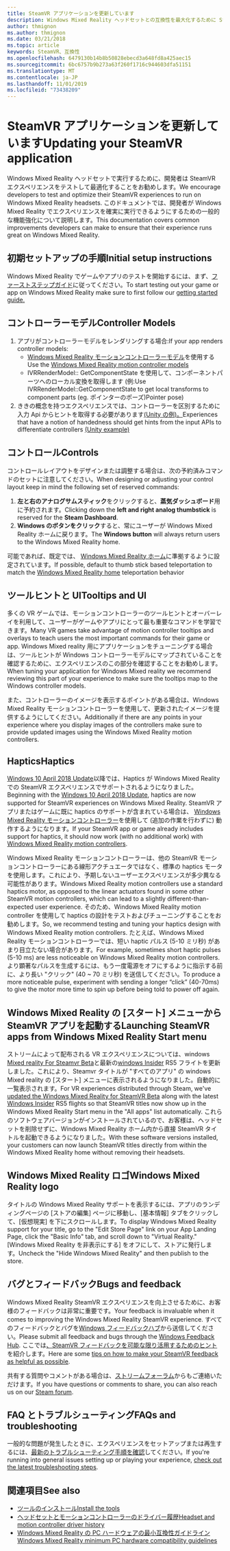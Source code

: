 ```yaml
---
title: SteamVR アプリケーションを更新しています
description: Windows Mixed Reality ヘッドセットとの互換性を最大化するために SteamVR アプリケーションを更新するためのベストプラクティス。
author: thmignon
ms.author: thmignon
ms.date: 03/21/2018
ms.topic: article
keywords: SteamVR、互換性
ms.openlocfilehash: 6479130b14b8b50828ebecd3a648fd8a425aec15
ms.sourcegitcommit: 6bc6757b9b273a63f260f1716c944603dfa51151
ms.translationtype: MT
ms.contentlocale: ja-JP
ms.lasthandoff: 11/01/2019
ms.locfileid: "73438209"
---
```

# <a name="updating-your-steamvr-application"></a><span data-ttu-id="cd608-104">SteamVR アプリケーションを更新しています</span><span class="sxs-lookup"><span data-stu-id="cd608-104">Updating your SteamVR application</span></span>
<span data-ttu-id="cd608-105">Windows Mixed Reality ヘッドセットで実行するために、開発者は SteamVR エクスペリエンスをテストして最適化することをお勧めします。</span><span class="sxs-lookup"><span data-stu-id="cd608-105">We encourage developers to test and optimize their SteamVR experiences to run on Windows Mixed Reality headsets.</span></span> <span data-ttu-id="cd608-106">このドキュメントでは、開発者が Windows Mixed Reality でエクスペリエンスを確実に実行できるようにするための一般的な機能強化について説明します。</span><span class="sxs-lookup"><span data-stu-id="cd608-106">This documentation covers common improvements developers can make to ensure that their experience runs great on Windows Mixed Reality.</span></span>

## <a name="initial-setup-instructions"></a><span data-ttu-id="cd608-107">初期セットアップの手順</span><span class="sxs-lookup"><span data-stu-id="cd608-107">Initial setup instructions</span></span>

<span data-ttu-id="cd608-108">Windows Mixed Reality でゲームやアプリのテストを開始するには、まず、[ファーストステップガイド](https://aka.ms/WindowsMixedRealitySteamVR)に従ってください。</span><span class="sxs-lookup"><span data-stu-id="cd608-108">To start testing out your game or app on Windows Mixed Reality make sure to first follow our [getting started guide.](https://aka.ms/WindowsMixedRealitySteamVR)</span></span>

## <a name="controller-models"></a><span data-ttu-id="cd608-109">コントローラーモデル</span><span class="sxs-lookup"><span data-stu-id="cd608-109">Controller Models</span></span>
1. <span data-ttu-id="cd608-110">アプリがコントローラーモデルをレンダリングする場合:</span><span class="sxs-lookup"><span data-stu-id="cd608-110">If your app renders controller models:</span></span>
    * <span data-ttu-id="cd608-111">[Windows Mixed Reality モーションコントローラーモデル](motion-controllers.md#rendering-the-motion-controller-model)を使用する</span><span class="sxs-lookup"><span data-stu-id="cd608-111">Use the [Windows Mixed Reality motion controller models](motion-controllers.md#rendering-the-motion-controller-model)</span></span>
    * <span data-ttu-id="cd608-112">IVRRenderModel:: GetComponentState を使用して、コンポーネントパーツへのローカル変換を取得します (例:</span><span class="sxs-lookup"><span data-stu-id="cd608-112">Use IVRRenderModel::GetComponentState to get local transforms to component parts (eg.</span></span> <span data-ttu-id="cd608-113">ポインターのポーズ)</span><span class="sxs-lookup"><span data-stu-id="cd608-113">Pointer pose)</span></span>
2. <span data-ttu-id="cd608-114">ききの概念を持つエクスペリエンスでは、コントローラーを区別するために入力 Api からヒントを取得する必要があります[(Unity の例)。](gestures-and-motion-controllers-in-unity.md#unity-buttonaxis-mapping-table)</span><span class="sxs-lookup"><span data-stu-id="cd608-114">Experiences that have a notion of handedness should get hints from the input APIs to differentiate controllers [(Unity example)](gestures-and-motion-controllers-in-unity.md#unity-buttonaxis-mapping-table)</span></span>

## <a name="controls"></a><span data-ttu-id="cd608-115">コントロール</span><span class="sxs-lookup"><span data-stu-id="cd608-115">Controls</span></span>

<span data-ttu-id="cd608-116">コントロールレイアウトをデザインまたは調整する場合は、次の予約済みコマンドのセットに注意してください。</span><span class="sxs-lookup"><span data-stu-id="cd608-116">When designing or adjusting your control layout keep in mind the following set of reserved commands:</span></span>
1. <span data-ttu-id="cd608-117">**左と右のアナログサムスティック**をクリックすると、**蒸気ダッシュボード**用に予約されます。</span><span class="sxs-lookup"><span data-stu-id="cd608-117">Clicking down the **left and right analog thumbstick** is reserved for the **Steam Dashboard**.</span></span>
2. <span data-ttu-id="cd608-118">**Windows のボタンをクリック**すると、常にユーザーが Windows Mixed Reality ホームに戻ります。</span><span class="sxs-lookup"><span data-stu-id="cd608-118">The **Windows button** will always return users to the Windows Mixed Reality home.</span></span>

<span data-ttu-id="cd608-119">可能であれば、既定では、 [Windows Mixed Reality ホーム](navigating-the-windows-mixed-reality-home.md#getting-around-your-home)に準拠するように設定されています。</span><span class="sxs-lookup"><span data-stu-id="cd608-119">If possible, default to thumb stick based teleportation to match the [Windows Mixed Reality home](navigating-the-windows-mixed-reality-home.md#getting-around-your-home) teleportation behavior</span></span>

## <a name="tooltips-and-ui"></a><span data-ttu-id="cd608-120">ツールヒントと UI</span><span class="sxs-lookup"><span data-stu-id="cd608-120">Tooltips and UI</span></span>

<span data-ttu-id="cd608-121">多くの VR ゲームでは、モーションコントローラーのツールヒントとオーバーレイを利用して、ユーザーがゲームやアプリにとって最も重要なコマンドを学習できます。</span><span class="sxs-lookup"><span data-stu-id="cd608-121">Many VR games take advantage of motion controller tooltips and overlays to teach users the most important commands for their game or app.</span></span> <span data-ttu-id="cd608-122">Windows Mixed reality 用にアプリケーションをチューニングする場合は、ツールヒントが Windows コントローラーモデルにマップされていることを確認するために、エクスペリエンスのこの部分を確認することをお勧めします。</span><span class="sxs-lookup"><span data-stu-id="cd608-122">When tuning your application for Windows Mixed reality we recommend reviewing this part of your experience to make sure the tooltips map to the Windows controller models.</span></span>

<span data-ttu-id="cd608-123">また、コントローラーのイメージを表示するポイントがある場合は、Windows Mixed Reality モーションコントローラーを使用して、更新されたイメージを提供するようにしてください。</span><span class="sxs-lookup"><span data-stu-id="cd608-123">Additionally if there are any points in your experience where you display images of the controllers make sure to provide updated images using the Windows Mixed Reality motion controllers.</span></span>

## <a name="haptics"></a><span data-ttu-id="cd608-124">Haptics</span><span class="sxs-lookup"><span data-stu-id="cd608-124">Haptics</span></span>

<span data-ttu-id="cd608-125">[Windows 10 April 2018 Update](release-notes-april-2018.md)以降では、Haptics が Windows Mixed Reality での SteamVR エクスペリエンスでサポートされるようになりました。</span><span class="sxs-lookup"><span data-stu-id="cd608-125">Beginning with the [Windows 10 April 2018 Update](release-notes-april-2018.md), haptics are now supported for SteamVR experiences on Windows Mixed Reality.</span></span> <span data-ttu-id="cd608-126">SteamVR アプリまたはゲームに既に haptics のサポートが含まれている場合は、 [Windows Mixed Reality モーションコントローラー](motion-controllers.md)を使用して (追加の作業を行わずに) 動作するようになります。</span><span class="sxs-lookup"><span data-stu-id="cd608-126">If your SteamVR app or game already includes support for haptics, it should now work (with no additional work) with [Windows Mixed Reality motion controllers](motion-controllers.md).</span></span>

<span data-ttu-id="cd608-127">Windows Mixed Reality モーションコントローラーは、他の SteamVR モーションコントローラーにある線形アクチュエータではなく、標準の haptics モータを使用します。これにより、予期しないユーザーエクスペリエンスが多少異なる可能性があります。</span><span class="sxs-lookup"><span data-stu-id="cd608-127">Windows Mixed Reality motion controllers use a standard haptics motor, as opposed to the linear actuators found in some other SteamVR motion controllers, which can lead to a slightly different-than-expected user experience.</span></span> <span data-ttu-id="cd608-128">そのため、Windows Mixed Reality motion controller を使用して haptics の設計をテストおよびチューニングすることをお勧めします。</span><span class="sxs-lookup"><span data-stu-id="cd608-128">So, we recommend testing and tuning your haptics design with Windows Mixed Reality motion controllers.</span></span> <span data-ttu-id="cd608-129">たとえば、Windows Mixed Reality モーションコントローラーでは、短い haptic パルス (5-10 ミリ秒) があまり目立たない場合があります。</span><span class="sxs-lookup"><span data-stu-id="cd608-129">For example, sometimes short haptic pulses (5-10 ms) are less noticeable on Windows Mixed Reality motion controllers.</span></span> <span data-ttu-id="cd608-130">より顕著なパルスを生成するには、もう一度電源をオフにするように指示する前に、より長い "クリック" (40 ~ 70 ミリ秒) を送信してください。</span><span class="sxs-lookup"><span data-stu-id="cd608-130">To produce a more noticeable pulse, experiment with sending a longer “click” (40-70ms) to give the motor more time to spin up before being told to power off again.</span></span>

## <a name="launching-steamvr-apps-from-windows-mixed-reality-start-menu"></a><span data-ttu-id="cd608-131">Windows Mixed Reality の [スタート] メニューから SteamVR アプリを起動する</span><span class="sxs-lookup"><span data-stu-id="cd608-131">Launching SteamVR apps from Windows Mixed Reality Start menu</span></span>

<span data-ttu-id="cd608-132">ストリームによって配布される VR エクスペリエンスについては、windows [Mixed reality For Steamvr Beta](https://steamcommunity.com/games/719950/announcements/detail/1687045485866139800)と最新の[windows Insider](https://insider.windows.com) RS5 フライトを更新しました。これにより、Steamvr タイトルが "すべてのアプリ" の windows Mixed reality の [スタート] メニューに表示されるようになりました。自動的に一覧表示されます。</span><span class="sxs-lookup"><span data-stu-id="cd608-132">For VR experiences distributed through Steam, we've [updated the Windows Mixed Reality for SteamVR Beta](https://steamcommunity.com/games/719950/announcements/detail/1687045485866139800) along with the latest [Windows Insider](https://insider.windows.com) RS5 flights so that SteamVR titles now show up in the Windows Mixed Reality Start menu in the "All apps" list automatically.</span></span> <span data-ttu-id="cd608-133">これらのソフトウェアバージョンがインストールされているので、お客様は、ヘッドセットを削除せずに、Windows Mixed Reality ホーム内から直接 SteamVR タイトルを起動できるようになりました。</span><span class="sxs-lookup"><span data-stu-id="cd608-133">With these software versions installed, your customers can now launch SteamVR titles directly from within the Windows Mixed Reality home without removing their headsets.</span></span>

## <a name="windows-mixed-reality-logo"></a><span data-ttu-id="cd608-134">Windows Mixed Reality ロゴ</span><span class="sxs-lookup"><span data-stu-id="cd608-134">Windows Mixed Reality logo</span></span>

<span data-ttu-id="cd608-135">タイトルの Windows Mixed Reality サポートを表示するには、アプリのランディングページの [ストアの編集] ページに移動し、[基本情報] タブをクリックして、[仮想現実] を下にスクロールします。</span><span class="sxs-lookup"><span data-stu-id="cd608-135">To display Windows Mixed Reality support for your title, go to the "Edit Store Page" link on your App Landing Page, click the "Basic Info" tab, and scroll down to "Virtual Reality."</span></span> <span data-ttu-id="cd608-136">[Windows Mixed Reality を非表示にする] をオフにして、ストアに発行します。</span><span class="sxs-lookup"><span data-stu-id="cd608-136">Uncheck the "Hide Windows Mixed Reality" and then publish to the store.</span></span>

## <a name="bugs-and-feedback"></a><span data-ttu-id="cd608-137">バグとフィードバック</span><span class="sxs-lookup"><span data-stu-id="cd608-137">Bugs and feedback</span></span>

<span data-ttu-id="cd608-138">Windows Mixed Reality SteamVR エクスペリエンスを向上させるために、お客様のフィードバックは非常に重要です。</span><span class="sxs-lookup"><span data-stu-id="cd608-138">Your feedback is invaluable when it comes to improving the Windows Mixed Reality SteamVR experience.</span></span> <span data-ttu-id="cd608-139">すべてのフィードバックとバグを[Windows フィードバックハブ](https://docs.microsoft.com/windows/mixed-reality/enthusiast-guide/filing-feedback)から送信してください。</span><span class="sxs-lookup"><span data-stu-id="cd608-139">Please submit all feedback and bugs through the [Windows Feedback Hub](https://docs.microsoft.com/windows/mixed-reality/enthusiast-guide/filing-feedback).</span></span> <span data-ttu-id="cd608-140">ここでは[、SteamVR フィードバックを可能な限り活用するためのヒント](https://docs.microsoft.com/windows/mixed-reality/enthusiast-guide/using-steamvr-with-windows-mixed-reality#sharing-feedback-on-steamvr)を紹介します。</span><span class="sxs-lookup"><span data-stu-id="cd608-140">Here are some [tips on how to make your SteamVR feedback as helpful as possible](https://docs.microsoft.com/windows/mixed-reality/enthusiast-guide/using-steamvr-with-windows-mixed-reality#sharing-feedback-on-steamvr).</span></span>

<span data-ttu-id="cd608-141">共有する質問やコメントがある場合は、[ストリームフォーラム](https://steamcommunity.com/app/719950/discussions/)からもご連絡いただけます。</span><span class="sxs-lookup"><span data-stu-id="cd608-141">If you have questions or comments to share, you can also reach us on our [Steam forum](https://steamcommunity.com/app/719950/discussions/).</span></span>

## <a name="faqs-and-troubleshooting"></a><span data-ttu-id="cd608-142">FAQ とトラブルシューティング</span><span class="sxs-lookup"><span data-stu-id="cd608-142">FAQs and troubleshooting</span></span>

<span data-ttu-id="cd608-143">一般的な問題が発生したときに、エクスペリエンスをセットアップまたは再生するには、[最新のトラブルシューティング手順を確認](https://docs.microsoft.com/windows/mixed-reality/enthusiast-guide/troubleshooting-windows-mixed-reality#steamvr)してください。</span><span class="sxs-lookup"><span data-stu-id="cd608-143">If you're running into general issues setting up or playing your experience, [check out the latest troubleshooting steps](https://docs.microsoft.com/windows/mixed-reality/enthusiast-guide/troubleshooting-windows-mixed-reality#steamvr).</span></span>

## <a name="see-also"></a><span data-ttu-id="cd608-144">関連項目</span><span class="sxs-lookup"><span data-stu-id="cd608-144">See also</span></span>
* [<span data-ttu-id="cd608-145">ツールのインストール</span><span class="sxs-lookup"><span data-stu-id="cd608-145">Install the tools</span></span>](install-the-tools.md)
* [<span data-ttu-id="cd608-146">ヘッドセットとモーションコントローラーのドライバー履歴</span><span class="sxs-lookup"><span data-stu-id="cd608-146">Headset and motion controller driver history</span></span>](https://docs.microsoft.com/windows/mixed-reality/enthusiast-guide/mixed-reality-software)
* [<span data-ttu-id="cd608-147">Windows Mixed Reality の PC ハードウェアの最小互換性ガイドライン</span><span class="sxs-lookup"><span data-stu-id="cd608-147">Windows Mixed Reality minimum PC hardware compatibility guidelines</span></span>](https://docs.microsoft.com/windows/mixed-reality/enthusiast-guide/windows-mixed-reality-minimum-pc-hardware-compatibility-guidelines)
